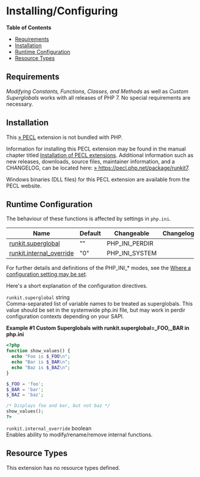 Installing/Configuring
======================

**Table of Contents**

-   [Requirements](/runkit7/setup.html#Requirements)
-   [Installation](/runkit7/setup.html#Installation)
-   [Runtime Configuration](/runkit7/setup.html#Runtime%20Configuration)
-   [Resource Types](/runkit7/setup.html#Resource%20Types)

Requirements
------------

*Modifying Constants, Functions, Classes, and Methods* as well as
*Custom Superglobals* works with all releases of PHP 7. No special
requirements are necessary.

Installation
------------

This <a href="https://pecl.php.net/" class="link external">» PECL</a>
extension is not bundled with PHP.

Information for installing this PECL extension may be found in the
manual chapter titled
<a href="/install/pecl.html" class="link">Installation of PECL extensions</a>.
Additional information such as new releases, downloads, source files,
maintainer information, and a CHANGELOG, can be located here:
<a href="https://pecl.php.net/package/runkit7" class="link external">» https://pecl.php.net/package/runkit7</a>.

Windows binaries (DLL files) for this PECL extension are available from
the PECL website.

Runtime Configuration
---------------------

The behaviour of these functions is affected by settings in `php.ini`.

| Name                                                                     | Default | Changeable       | Changelog |
|--------------------------------------------------------------------------|---------|------------------|-----------|
| <a href="/runkit7/setup.html#" class="link">runkit.superglobal</a>       | ""      | PHP\_INI\_PERDIR |           |
| <a href="/runkit7/setup.html#" class="link">runkit.internal_override</a> | "0"     | PHP\_INI\_SYSTEM |           |

For further details and definitions of the PHP\_INI\_\* modes, see the
<a href="/configuration/changes/modes.html" class="xref">Where a configuration setting may be set</a>.

Here's a short explanation of the configuration directives.

`runkit.superglobal` <span class="type">string</span>  
<span class="simpara"> Comma-separated list of variable names to be
treated as superglobals. This value should be set in the systemwide
php.ini file, but may work in perdir configuration contexts depending on
your SAPI. </span>

**Example \#1 Custom Superglobals with runkit.superglobal=\_FOO,\_BAR in
php.ini**

``` php
<?php
function show_values() {
  echo "Foo is $_FOO\n";
  echo "Bar is $_BAR\n";
  echo "Baz is $_BAZ\n";
}

$_FOO = 'foo';
$_BAR = 'bar';
$_BAZ = 'baz';

/* Displays foo and bar, but not baz */
show_values();
?>
```

`runkit.internal_override` <span class="type">boolean</span>  
<span class="simpara"> Enables ability to modify/rename/remove internal
functions. </span>

Resource Types
--------------

This extension has no resource types defined.
